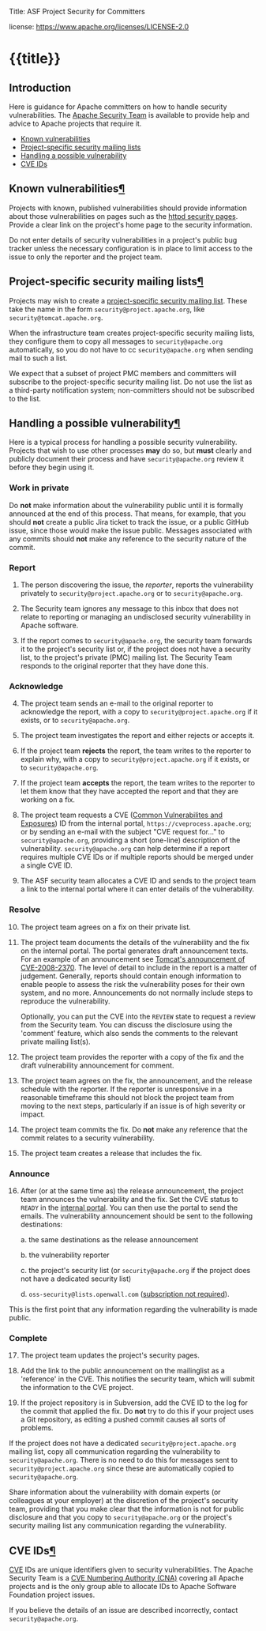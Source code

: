 Title: ASF Project Security for Committers

license: https://www.apache.org/licenses/LICENSE-2.0

# {{title}}

## Introduction

Here is guidance for Apache committers on how to handle
security vulnerabilities. The [Apache Security
Team](mailto:security@apache.org) is available to provide help and advice
to Apache projects that require it.

- <a href="#known">Known vulnerabilities</a>
- <a href="#lists">Project-specific security mailing lists</a>
- <a href="#possible">Handling a possible vulnerability</a>
- <a href="#ids">CVE IDs</a>

<h2 id="known">Known vulnerabilities<a class="headerlink" href="#known" title="Permanent link">&para;</a></h2>

Projects with known, published vulnerabilities should provide information
about those vulnerabilities on pages such as the
[httpd security pages](https://httpd.apache.org/security_report.html). Provide a clear link on the project's home page to the
security information.

Do not enter details of security vulnerabilities in a project's public bug
tracker unless the necessary configuration is in place to limit access to
the issue to only the reporter and the project team.

<h2 id="lists">Project-specific security mailing lists<a class="headerlink" href="#lists" title="Permanent link">&para;</a></h2>

Projects may wish to create a [project-specific security mailing list](projects.md).
These take the name in the form `security@project.apache.org`, like
`security@tomcat.apache.org`.

When the infrastructure team creates project-specific security mailing lists, they configure them to copy
all messages to `security@apache.org` automatically, so you do not have to
cc `security@apache.org` when sending mail to such a list.

We expect that a subset of project PMC members and committers will
subscribe to the project-specific security mailing list. Do not use the list as a third-party notification system; non-committers should not
be subscribed to the list.

<h2 id="possible">Handling a possible vulnerability<a class="headerlink" href="#possible" title="Permanent link">&para;</a></h2>

Here is a typical process for handling a possible security vulnerability.
Projects that wish to use other processes **may** do so, but **must** clearly and
publicly document their process and have `security@apache.org` review it before they begin using it.

### Work in private

Do **not** make information about the vulnerability public until it is formally announced at the end of this process. That means, for example, that you should **not** create a public Jira ticket to track the issue, or a public GitHub issue, since those would make the issue public.
Messages associated with any commits should **not** make any reference to the
security nature of the commit.

### Report

1. The person discovering the issue, the _reporter_, reports the
vulnerability privately to `security@project.apache.org` or to
`security@apache.org`.

2. The Security team ignores any message to this inbox that does not relate to reporting or managing an
undisclosed security vulnerability in Apache software.

3. If the report comes to `security@apache.org`, the security team forwards
it to the project's security list or, if the project does not
have a security list, to the project's private (PMC) mailing list.
The Security Team responds to the original reporter that they have done this.

### Acknowledge

4. The project team sends an e-mail to the original reporter to acknowledge the report, with a copy to `security@project.apache.org` if it exists, or to
`security@apache.org`.

5. The project team investigates the report and either rejects or accepts
it.

6. If the project team **rejects** the report, the team writes to the reporter to
explain why, with a copy to `security@project.apache.org` if it exists, or to
`security@apache.org`.

7. If the project team **accepts** the report, the team writes to the reporter to let them
know that they have accepted the report and that they are working on a fix.

8. The project team requests a CVE (<a href="https://cve.mitre.org/" target="_blank">Common Vulnerabilites and Exposures</a>) ID from the internal portal, `https://cveprocess.apache.org`; or by
sending an e-mail with the subject "CVE request for..." to `security@apache.org`, providing a
short (one-line) description of the vulnerability. `security@apache.org` can
help determine if a report requires multiple CVE IDs or if multiple reports
should be merged under a single CVE ID.

9. The ASF security team allocates a CVE ID and sends to the project team a link to the
internal portal where it can enter details of the
vulnerability.

### Resolve

10. The project team agrees on a fix on their private list.

11. The project team documents the details of the vulnerability and the fix on the
internal portal. The portal generates draft announcement texts.  For
an example of an announcement see [Tomcat's announcement of
CVE-2008-2370](https://markmail.org/message/w7mdjdxeqius7d6l). The
level of detail to include in the report is a matter of
judgement. Generally, reports should contain enough information to
enable people to assess the risk the vulnerability poses for
their own system, and no more. Announcements do not normally include steps to reproduce the vulnerability.

     Optionally, you can put the CVE into the `REVIEW` state to request a
     review from the Security team. You can discuss the disclosure
     using the 'comment' feature, which also sends the comments to the
     relevant private mailing list(s).

12. The project team provides the reporter with a copy of the fix and the
draft vulnerability announcement for comment.

13. The project team agrees on the fix, the announcement, and the
release schedule with the reporter.  If the reporter is unresponsive
in a reasonable timeframe this should not block the project team from
moving to the next steps, particularly if an issue is of high severity
or impact.

14. The project team commits the fix. Do **not** make any reference that the commit relates to a security vulnerability.

15. The project team creates a release that includes the fix.

### Announce

16. After (or at the same time as) the release announcement, the project team announces the vulnerability and the fix.
    Set the CVE status to `READY` in the [internal portal](https://cveprocess.apache.org). You can then use the portal to send the emails.
    The vulnerability announcement should be sent to the following destinations:

    a. the same destinations as the release announcement

    b. the vulnerability reporter

    c. the project's security list (or `security@apache.org` if the project does
not have a dedicated security list)

    d. `oss-security@lists.openwall.com` ([subscription not required](https://oss-security.openwall.org/wiki/mailing-lists)).

This is the first point that any information regarding the vulnerability is made public.

### Complete

17. The project team updates the project's security pages.

18. Add the link to the public announcement on the mailinglist as a 'reference' in the CVE.
    This notifies the security team, which will submit the information to the CVE project.

19. If the project repository is in Subversion, add the CVE ID to the log for the commit that applied the fix. Do **not** try to do this if your project uses a Git repository, as editing a pushed commit causes all sorts of problems.

If the project does not have a dedicated `security@project.apache.org`
mailing list, copy all communication regarding the vulnerability to `security@apache.org`. There is no need to do this for messages
sent to `security@project.apache.org` since these are automatically copied to
`security@apache.org`.

Share information about the vulnerability with domain experts (or colleagues at your
employer) at the discretion of the project's security team, providing that
you make clear that the information is not for public disclosure and that you copy to
`security@apache.org` or the project's security mailing list any communication regarding the vulnerability.

<h2 id="ids">CVE IDs<a class="headerlink" href="#ids" title="Permanent link">&para;</a></h2>

[CVE](https://cve.org/)
IDs are unique identifiers given to security vulnerabilities.  The Apache
Security Team is a <a href="https://www.cve.org/ProgramOrganization/CNAs">CVE Numbering Authority (CNA)</a> covering all Apache projects and is the only
group able to allocate IDs to Apache Software Foundation project issues.

If you believe the details of an issue are described
incorrectly, contact `security@apache.org`.
